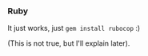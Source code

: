 ### Ruby

It just works, just `gem install rubocop` :)

(This is not true, but I'll explain later).
